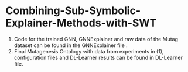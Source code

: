# Combining-Sub-Symbolic-Explainer-Methods-with-SWT

1. Code for the trained GNN, GNNExplainer and raw data of the Mutag dataset can be found in the GNNExplainer file .
2. Final Mutagenesis Ontology with data from experiments in (1), configuration files and DL-Learner results can be found in DL-Learner file.
